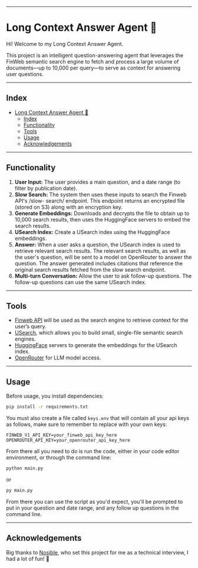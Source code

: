***
# Long Context Answer Agent :robot:

Hi! Welcome to my Long Context Answer Agent.

This project is an  intelligent question-answering agent that leverages the FinWeb semantic search engine to fetch and process a large volume of documents—up to 10,000 per query—to serve as context for answering user questions. 

***
## Index

- [Long Context Answer Agent :robot:](#long-context-answer-agent-robot)
  - [Index](#index)
  - [Functionality](#functionality)
  - [Tools](#tools)
  - [Usage](#usage)
  - [Acknowledgements](#acknowledgements)
***
## Functionality 

1) **User Input:**  The user provides a main question, and a date range (to filter by
publication date).
2) **Slow Search:** The system then uses these inputs to search the Finweb API's /slow-
search/ endpoint. This endpoint returns an encrypted file (stored on S3) along with
an encryption key.
3) **Generate Embeddings:** Downloads and decrypts the file to obtain up to 10,000
search results, then uses the HuggingFace servers to embed the search results.
4) **USearch Index:**  Create a USearch index using the HuggingFace embeddings.
5) **Answer:** When a user asks a question, the USearch index is used to retrieve
relevant search results. The relevant search results, as well as the user's question,
will be sent to a model on OpenRouter to answer the question. The
answer generated includes citations that reference the original search results
fetched from the slow search endpoint.
1) **Multi-turn Conversation:** Allow the user to ask follow-up questions. The follow-up
questions can use the same USearch index.
***
## Tools
- [Finweb API](https://www.nosible.ai/search/v1/docs/swagger) will be used as the search engine to retrieve context for the user’s query.
- [USearch](https://github.com/unum-cloud/usearch), which allows you to build small, single-file semantic search engines.
- [HuggingFace](https://huggingface.co/) servers to generate the embeddings for the USearch index.
- [OpenRouter](https://openrouter.ai/) for LLM model access.
***

## Usage

Before usage, you install dependencies:

```bash
pip install -r requirements.txt
```

You must also create a file called ```keys.env``` that will contain all your api keys as follows, make sure to remember to replace with your own keys:
```env
FINWEB_V1_API_KEY=your_finweb_api_key_here
OPENROUTER_API_KEY=your_openrouter_api_key_here
```
From there all you need to do is run the code, either in your code editor environment, or through the command line:
```bash
python main.py
```
or
```bash
py main.py
```
From there you can use the script as you'd expect, you'll be prompted to put in your question and date range, and any follow up questions in the command line.
***
## Acknowledgements

Big thanks to [Nosible](https://www.nosible.ai/), who set this project for me as a technical interview, I had a lot of fun! :tada: